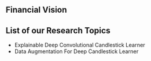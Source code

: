## Financial Vision

## List of our Research Topics

- Explainable Deep Convolutional Candlestick Learner
- Data Augmentation For Deep Candlestick Learner
